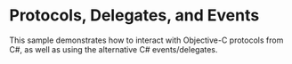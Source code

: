 Protocols, Delegates, and Events
================================

This sample demonstrates how to interact with Objective-C protocols
from C#, as well as using the alternative C# events/delegates.

